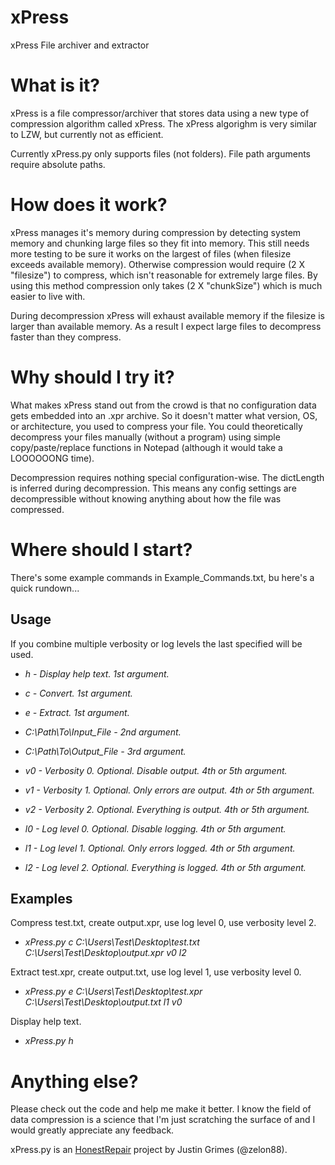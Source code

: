 # xPress
xPress File archiver and extractor

# What is it?
xPress is a file compressor/archiver that stores data using a new type of compression algorithm called xPress. The xPress algorighm is very similar to LZW, but currently not as efficient. 

Currently xPress.py only supports files (not folders). File path arguments require absolute paths.

# How does it work?
xPress manages it's memory during compression by detecting system memory and chunking large files so they fit into memory. This still needs more testing to be sure it works on the largest of files (when filesize exceeds available memory). Otherwise compression would require (2 X "filesize") to compress, which isn't reasonable for extremely large files. By using this method compression only takes (2 X "chunkSize") which is much easier to live with.

During decompression xPress will exhaust available memory if the filesize is larger than available memory. As a result I expect large files to decompress faster than they compress.

# Why should I try it?

What makes xPress stand out from the crowd is that no configuration data gets embedded into an .xpr archive. So it doesn't matter what version, OS, or architecture, you used to compress your file. You could theoretically decompress your files manually (without a program) using simple copy/paste/replace functions in Notepad (although it would take a LOOOOOONG time).  

Decompression requires nothing special configuration-wise. The dictLength is inferred during decompression. This means any config settings are decompressible without knowing anything about how the file was compressed.

# Where should I start?

There's some example commands in Example_Commands.txt, bu here's a quick rundown...

## Usage

If you combine multiple verbosity or log levels the last specified will be used.

- *h - Display help text. 1st argument.*

- *c - Convert. 1st argument.*

- *e - Extract. 1st argument.*


- *C:\Path\To\Input_File - 2nd argument.*

- *C:\Path\To\Output_File - 3rd argument.*


- *v0 - Verbosity 0. Optional. Disable output. 4th or 5th argument.*

- *v1 - Verbosity 1. Optional. Only errors are output. 4th or 5th argument.*

- *v2 - Verbosity 2. Optional. Everything is output. 4th or 5th argument.*


- *l0 - Log level 0. Optional. Disable logging. 4th or 5th argument.*

- *l1 - Log level 1. Optional. Only errors logged. 4th or 5th argument.* 

- *l2 - Log level 2. Optional. Everything is logged. 4th or 5th argument.*

## Examples

Compress test.txt, create output.xpr, use log level 0, use verbosity level 2.

- *xPress.py c C:\Users\Test\Desktop\test.txt C:\Users\Test\Desktop\output.xpr v0 l2*


Extract test.xpr, create output.txt, use log level 1, use verbosity level 0.

- *xPress.py e C:\Users\Test\Desktop\test.xpr C:\Users\Test\Desktop\output.txt l1 v0*


Display help text.

- *xPress.py h*

# Anything else?

Please check out the code and help me make it better. I know the field of data compression is a science that I'm just scratching the surface of and I would greatly appreciate any feedback.

xPress.py is an [HonestRepair](https://www.HonestRepair.net/) project by Justin Grimes (@zelon88).
